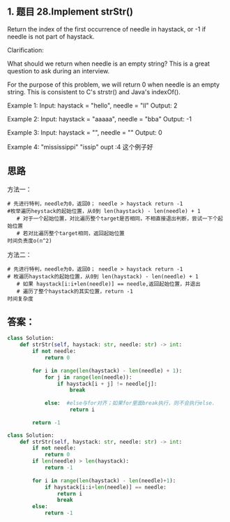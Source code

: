 ## 1. 题目 28.Implement strStr()

Return the index of the first occurrence of needle in haystack, or -1 if needle is not part of haystack.

Clarification:

What should we return when needle is an empty string? This is a great question to ask during an interview.

For the purpose of this problem, we will return 0 when needle is an empty string. This is consistent to C's strstr() and Java's indexOf().


Example 1:
Input: haystack = "hello", needle = "ll"
Output: 2

Example 2:
Input: haystack = "aaaaa", needle = "bba"
Output: -1

Example 3:
Input: haystack = "", needle = ""
Output: 0

Example 4:
"mississippi"
"issip"
oupt :4 这个例子好

## 思路
方法一：
```
# 先进行特判，needle为0，返回0； needle > haystack return -1
#枚举遍历heystack的起始位置，从0到 len(haystack) - len(needle) + 1
   # 对于一个起始位置，对比遍历整个target是否相同，不相直接退出判断，尝试一下个起始位置
   # 若对比遍历整个target相同，返回起始位置
时间负责度o(n^2)
```
方法二：
```
# 先进行特判，needle为0，返回0； needle > haystack return -1
# 枚遍历haystack的起始位置，从0到 len(haystack) - len(needle) + 1
   # 如果 haystack[i:i+len(needle)] == needle,返回起始位置，并退出
   # 遍历了整个haystack的其实位置，return -1
时间复杂度
```

## 答案：

```python
class Solution:
    def strStr(self, haystack: str, needle: str) -> int:
        if not needle:
            return 0
        
        for i in range(len(haystack) - len(needle) + 1):
            for j in range(len(needle)):
                if haystack[i + j] != needle[j]:
                    break
                    
            else:  #else与for对齐；如果for里面break执行，则不会执行else.
                    return i
        
        return -1
```

```python
class Solution:
    def strStr(self, haystack: str, needle: str) -> int:
        if not needle:
            return 0
        if len(needle) > len(haystack):
            return -1
        
        for i in range(len(haystack) - len(needle)+1):
            if haystack[i:i+len(needle)] == needle:
                return i
                break
        else:
            return -1
```
